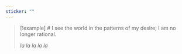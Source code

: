 ```yaml
---
sticker: ""
---
```

> [!example] # I see the world in the patterns of my desire; I am no longer rational.
> 
> *la la la la la*